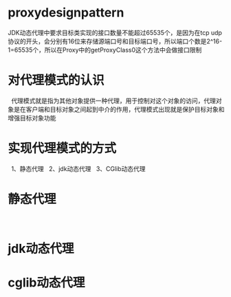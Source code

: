 # proxydesignpattern
JDK动态代理中要求目标类实现的接口数量不能超过65535个，是因为在tcp udp协议的开头，会分别有16位来存储源端口号和目标端口号，所以端口个数是2^16-1=65535个，所以在Proxy中的getProxyClass0这个方法中会做接口限制



<h1>对代理模式的认识</h1>
&nbsp&nbsp代理模式就是指为其他对象提供一种代理，用于控制对这个对象的访问，代理对象是在客户端和目标对象之间起到中介的作用，代理模式出现就是保护目标对象和增强目标对象功能<br>
<h1>实现代理模式的方式</h1>
 &nbsp&nbsp1、静态代理
 &nbsp&nbsp2、jdk动态代理
 &nbsp&nbsp3、CGlib动态代理<br>
 <h1>静态代理</h1>
 &nbsp&nbsp
 <h1>jdk动态代理</h1>
 
 <h1>cglib动态代理</h1>
 
 
 


